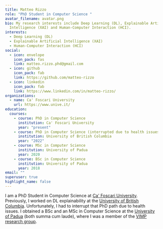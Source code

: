 ```yaml
---
title: Matteo Rizzo
role: "PhD Student in Computer Science "
avatar_filename: avatar.png
bio: My research interests include Deep Learning (DL), Explainable Artificial
  Intelligence (XAI) and Human-Computer Interaction (HCI).
interests:
  - Deep Learning (DL)
  - Explainable Artificial Intelligence (XAI)
  - Human-Computer Interaction (HCI)
social:
  - icon: envelope
    icon_pack: fas
    link: matteo.rizzo.phd@gmail.com
  - icon: github
    icon_pack: fab
    link: https://github.com/matteo-rizzo
  - icon: linkedin
    icon_pack: fab
    link: https://www.linkedin.com/in/matteo-rizzo/
organizations:
  - name: Ca' Foscari University
    url: https://www.unive.it/
education:
  courses:
    - course: PhD in Computer Science
      institution: Ca' Foscari University
      year: "present"
    - course: PhD in Computer Science (interrupted due to health issues)
      institution: University of British Columbia
      year: "2022"
    - course: MSc in Computer Science
      institution: University of Padua
      year: 2020
    - course: BSc in Computer Science
      institution: University of Padua
      year: 2018
email: ""
superuser: true
highlight_name: false
---
```

I am a PhD Student in Computer Science at [Ca' Foscari University](https://www.unive.it/). Previously, I worked on DL explainability at the [University of British Columbia](https://www.ubc.ca/). Unfortunately, I had to interrupt that PhD path due to health issues. I obtained a BSc and an MSc in Computer Science at the [University of Padua](https://www.unipd.it/) (both summa cum laude), where I was a member of the [VIMP research group](http://vimp.math.unipd.it/).
